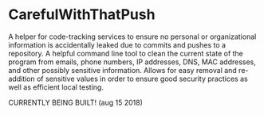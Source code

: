 # CarefulWithThatPush

A helper for code-tracking services to ensure no personal or organizational information is accidentally leaked due to commits and pushes to a repository. A helpful command line tool to clean the current state of the program from emails, phone numbers, IP addresses, DNS, MAC addresses, and other possibly sensitive information. Allows for easy removal and re-addition of sensitive values in order to ensure good security practices as well as efficient local testing.


CURRENTLY BEING BUILT! (aug 15 2018)
